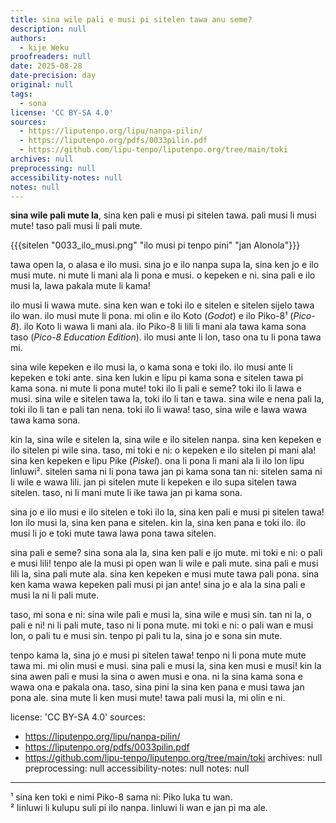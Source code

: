```yaml
---
title: sina wile pali e musi pi sitelen tawa anu seme?
description: null
authors:
  - kije Weku
proofreaders: null
date: 2025-08-28
date-precision: day
original: null
tags:
  - sona
license: 'CC BY-SA 4.0'
sources:
  - https://liputenpo.org/lipu/nanpa-pilin/
  - https://liputenpo.org/pdfs/0033pilin.pdf
  - https://github.com/lipu-tenpo/liputenpo.org/tree/main/toki
archives: null
preprocessing: null
accessibility-notes: null
notes: null
---
```


**sina wile pali mute la**, sina ken pali e musi pi sitelen tawa. pali musi li musi mute! taso pali musi li pali mute.

{{{sitelen "0033_ilo_musi.png" "ilo musi pi tenpo pini" "jan Alonola"}}}

tawa open la, o alasa e ilo musi. sina jo e ilo nanpa supa la, sina ken jo e ilo musi mute. ni mute li mani ala li pona e musi. o kepeken e ni. sina pali e ilo musi la, lawa pakala mute li kama!

ilo musi li wawa mute. sina ken wan e toki ilo e sitelen e sitelen sijelo tawa ilo wan. ilo musi mute li pona. mi olin e ilo Koto (*Godot*) e ilo Piko-8¹ (*Pico-8*). ilo Koto li wawa li mani ala. ilo Piko-8 li lili li mani ala tawa kama sona taso (*Pico-8 Education Edition*). ilo musi ante li lon, taso ona tu li pona tawa mi.

sina wile kepeken e ilo musi la, o kama sona e toki ilo. ilo musi ante li kepeken e toki ante.  sina ken lukin e lipu pi kama sona e sitelen tawa pi kama sona. ni mute li pona mute! toki ilo li pali e seme? toki ilo li lawa e musi. sina wile e sitelen tawa la, toki ilo li tan e tawa. sina wile e nena pali la, toki ilo li tan e pali tan nena. toki ilo li wawa! taso, sina wile e lawa wawa tawa kama sona.

kin la, sina wile e sitelen la, sina wile e ilo sitelen nanpa. sina ken kepeken e ilo sitelen pi wile sina. taso, mi toki e ni: o kepeken e ilo sitelen pi mani ala! sina ken kepeken e lipu Pike (*Piskel*). ona li pona li mani ala li ilo lon lipu linluwi². sitelen sama ni li pona tawa jan pi kama sona tan ni: sitelen sama ni li wile e wawa lili. jan pi sitelen mute li kepeken e ilo supa sitelen tawa sitelen. taso, ni li mani mute li ike tawa jan pi kama sona.

sina jo e ilo musi e ilo sitelen e toki ilo la, sina ken pali e musi pi sitelen tawa! lon ilo musi la, sina ken pana e sitelen. kin la, sina ken pana e toki ilo. ilo musi li jo e toki mute tawa lawa pona tawa sitelen.

sina pali e seme? sina sona ala la, sina ken pali e ijo mute. mi toki e ni: o pali e musi lili! tenpo ale la musi pi open wan li wile e pali mute. sina pali e musi lili la, sina pali mute ala. sina ken kepeken e musi mute tawa pali pona. sina ken kama wawa kepeken pali musi pi jan ante! sina jo e ala la sina pali e musi la ni li pali mute.

taso, mi sona e ni: sina wile pali e musi la, sina wile e musi sin. tan ni la, o pali e ni! ni li pali mute, taso ni li pona mute. mi toki e ni: o pali wan e musi lon, o pali tu e musi sin. tenpo pi pali tu la, sina jo e sona sin mute.

tenpo kama la, sina jo e musi pi sitelen tawa! tenpo ni li pona mute mute tawa mi. mi olin musi e musi. sina pali e musi la, sina ken musi e musi! kin la sina awen pali e musi la sina o awen musi e ona. ni la sina kama sona e wawa ona e pakala ona. taso, sina pini la sina ken pana e musi tawa jan pona ale. sina mute li ken musi mute! tawa pali musi la, mi olin e ni.

license: 'CC BY-SA 4.0'
sources:
  - https://liputenpo.org/lipu/nanpa-pilin/
  - https://liputenpo.org/pdfs/0033pilin.pdf
  - https://github.com/lipu-tenpo/liputenpo.org/tree/main/toki
archives: null
preprocessing: null
accessibility-notes: null
notes: null
---


¹ sina ken toki e nimi Piko-8 sama ni: Piko luka tu wan.  
² linluwi li kulupu suli pi ilo nanpa. linluwi li wan e jan pi ma ale.
